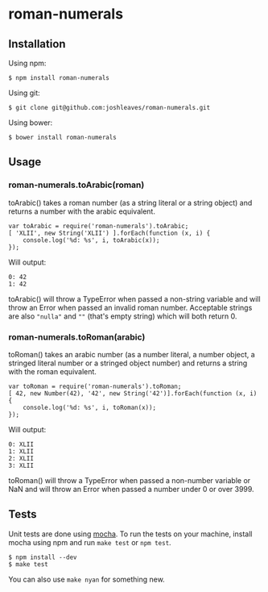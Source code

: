 # roman-numerals #
## Installation ##
Using npm:

    $ npm install roman-numerals
    
Using git:

    $ git clone git@github.com:joshleaves/roman-numerals.git

Using bower:

    $ bower install roman-numerals
    
## Usage ##

### roman-numerals.toArabic(roman) ###
toArabic() takes a roman number (as a string literal or a string object) and returns a number with the arabic equivalent.

    var toArabic = require('roman-numerals').toArabic;
    [ 'XLII', new String('XLII') ].forEach(function (x, i) {
        console.log('%d: %s', i, toArabic(x));
    });
Will output:

    0: 42
    1: 42

toArabic() will throw a TypeError when passed a non-string variable and will throw an Error when passed an invalid roman number. Acceptable strings are also `"nulla"` and `""` (that's empty string) which will both return 0.

### roman-numerals.toRoman(arabic) ###
toRoman() takes an arabic number (as a number literal, a number object, a stringed literal number or a stringed object number) and returns a string with the roman equivalent.

    var toRoman = require('roman-numerals').toRoman;
    [ 42, new Number(42), '42', new String('42')].forEach(function (x, i) {
        console.log('%d: %s', i, toRoman(x));
    });
Will output:

    0: XLII
    1: XLII
    2: XLII
    3: XLII

toRoman() will throw a TypeError when passed a non-number variable or NaN and will throw an Error when passed a number under 0 or over 3999.

## Tests ##
Unit tests are done using [mocha](https://github.com/visionmedia/mocha/). To run the tests on your machine, install mocha using npm and run `make test` or `npm test`.

    $ npm install --dev
    $ make test

You can also use `make nyan` for something new.
